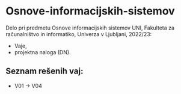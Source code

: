 # Osnove-informacijskih-sistemov

Delo pri predmetu Osnove informacijskih sistemov UNI, Fakulteta za računalništvo in informatiko, Univerza v Ljubljani, 2022/23:

- Vaje,
- projektna naloga (DN).

Seznam rešenih vaj:
---------
- V01 -> V04